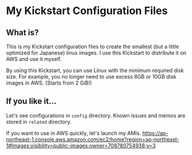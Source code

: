 # My Kickstart Configuration Files

## What is?

This is my Kickstart configuration files to create the smallest (but a little optimized for Japanese) linux images. I use this Kickstart to distribute it on AWS and use it myself.

By using this Kickstart, you can use Linux with the minimum required disk size. For example, you no longer need to use excess 8GB or 10GB disk images in AWS. (Starts from 2 GiB!)

## If you like it...

Let's see configurations in `config` directory. Known issues and memos are stored in `related` directory.

If you want to use in AWS quickly, let's launch my AMIs.
https://ap-northeast-1.console.aws.amazon.com/ec2/home?region=ap-northeast-1#Images:visibility=public-images;owner=708780754938;v=3
